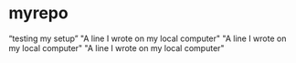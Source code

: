 # myrepo
“testing my setup”
"A line I wrote on my local computer" 
"A line I wrote on my local computer" 
"A line I wrote on my local computer" 
